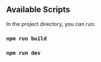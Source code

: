 ## Available Scripts

In the project directory, you can run:

### `npm run build`

### `npm run dev`